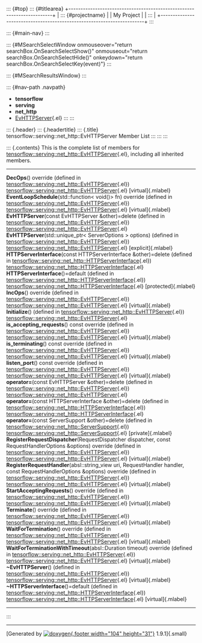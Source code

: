::: {#top}
::: {#titlearea}
+-----------------------------------------------------------------------+
| ::: {#projectname}                                                    |
| My Project                                                            |
| :::                                                                   |
+-----------------------------------------------------------------------+
:::

::: {#main-nav}
:::

::: {#MSearchSelectWindow onmouseover="return searchBox.OnSearchSelectShow()" onmouseout="return searchBox.OnSearchSelectHide()" onkeydown="return searchBox.OnSearchSelectKey(event)"}
:::

::: {#MSearchResultsWindow}
:::

::: {#nav-path .navpath}
-   **tensorflow**
-   **serving**
-   **net\_http**
-   [EvHTTPServer](classtensorflow_1_1serving_1_1net__http_1_1EvHTTPServer.html){.el}
:::
:::

::: {.header}
::: {.headertitle}
::: {.title}
tensorflow::serving::net\_http::EvHTTPServer Member List
:::
:::
:::

::: {.contents}
This is the complete list of members for
[tensorflow::serving::net\_http::EvHTTPServer](classtensorflow_1_1serving_1_1net__http_1_1EvHTTPServer.html){.el},
including all inherited members.

  ---------------------------------------------------------------------------------------------------------------------------------------------------------------------------------------------------------------------------------------------------------- --------------------------------------------------------------------------------------------------------------------------------- ----------------------
  **DecOps**() override (defined in [tensorflow::serving::net\_http::EvHTTPServer](classtensorflow_1_1serving_1_1net__http_1_1EvHTTPServer.html){.el})                                                                                                       [tensorflow::serving::net\_http::EvHTTPServer](classtensorflow_1_1serving_1_1net__http_1_1EvHTTPServer.html){.el}                 [virtual]{.mlabel}
  **EventLoopSchedule**(std::function\< void()\> fn) override (defined in [tensorflow::serving::net\_http::EvHTTPServer](classtensorflow_1_1serving_1_1net__http_1_1EvHTTPServer.html){.el})                                                                 [tensorflow::serving::net\_http::EvHTTPServer](classtensorflow_1_1serving_1_1net__http_1_1EvHTTPServer.html){.el}                 [virtual]{.mlabel}
  **EvHTTPServer**(const EvHTTPServer &other)=delete (defined in [tensorflow::serving::net\_http::EvHTTPServer](classtensorflow_1_1serving_1_1net__http_1_1EvHTTPServer.html){.el})                                                                          [tensorflow::serving::net\_http::EvHTTPServer](classtensorflow_1_1serving_1_1net__http_1_1EvHTTPServer.html){.el}                 
  **EvHTTPServer**(std::unique\_ptr\< ServerOptions \> options) (defined in [tensorflow::serving::net\_http::EvHTTPServer](classtensorflow_1_1serving_1_1net__http_1_1EvHTTPServer.html){.el})                                                               [tensorflow::serving::net\_http::EvHTTPServer](classtensorflow_1_1serving_1_1net__http_1_1EvHTTPServer.html){.el}                 [explicit]{.mlabel}
  **HTTPServerInterface**(const HTTPServerInterface &other)=delete (defined in [tensorflow::serving::net\_http::HTTPServerInterface](classtensorflow_1_1serving_1_1net__http_1_1HTTPServerInterface.html){.el})                                              [tensorflow::serving::net\_http::HTTPServerInterface](classtensorflow_1_1serving_1_1net__http_1_1HTTPServerInterface.html){.el}   
  **HTTPServerInterface**()=default (defined in [tensorflow::serving::net\_http::HTTPServerInterface](classtensorflow_1_1serving_1_1net__http_1_1HTTPServerInterface.html){.el})                                                                             [tensorflow::serving::net\_http::HTTPServerInterface](classtensorflow_1_1serving_1_1net__http_1_1HTTPServerInterface.html){.el}   [protected]{.mlabel}
  **IncOps**() override (defined in [tensorflow::serving::net\_http::EvHTTPServer](classtensorflow_1_1serving_1_1net__http_1_1EvHTTPServer.html){.el})                                                                                                       [tensorflow::serving::net\_http::EvHTTPServer](classtensorflow_1_1serving_1_1net__http_1_1EvHTTPServer.html){.el}                 [virtual]{.mlabel}
  **Initialize**() (defined in [tensorflow::serving::net\_http::EvHTTPServer](classtensorflow_1_1serving_1_1net__http_1_1EvHTTPServer.html){.el})                                                                                                            [tensorflow::serving::net\_http::EvHTTPServer](classtensorflow_1_1serving_1_1net__http_1_1EvHTTPServer.html){.el}                 
  **is\_accepting\_requests**() const override (defined in [tensorflow::serving::net\_http::EvHTTPServer](classtensorflow_1_1serving_1_1net__http_1_1EvHTTPServer.html){.el})                                                                                [tensorflow::serving::net\_http::EvHTTPServer](classtensorflow_1_1serving_1_1net__http_1_1EvHTTPServer.html){.el}                 [virtual]{.mlabel}
  **is\_terminating**() const override (defined in [tensorflow::serving::net\_http::EvHTTPServer](classtensorflow_1_1serving_1_1net__http_1_1EvHTTPServer.html){.el})                                                                                        [tensorflow::serving::net\_http::EvHTTPServer](classtensorflow_1_1serving_1_1net__http_1_1EvHTTPServer.html){.el}                 [virtual]{.mlabel}
  **listen\_port**() const override (defined in [tensorflow::serving::net\_http::EvHTTPServer](classtensorflow_1_1serving_1_1net__http_1_1EvHTTPServer.html){.el})                                                                                           [tensorflow::serving::net\_http::EvHTTPServer](classtensorflow_1_1serving_1_1net__http_1_1EvHTTPServer.html){.el}                 [virtual]{.mlabel}
  **operator=**(const EvHTTPServer &other)=delete (defined in [tensorflow::serving::net\_http::EvHTTPServer](classtensorflow_1_1serving_1_1net__http_1_1EvHTTPServer.html){.el})                                                                             [tensorflow::serving::net\_http::EvHTTPServer](classtensorflow_1_1serving_1_1net__http_1_1EvHTTPServer.html){.el}                 
  **operator=**(const HTTPServerInterface &other)=delete (defined in [tensorflow::serving::net\_http::HTTPServerInterface](classtensorflow_1_1serving_1_1net__http_1_1HTTPServerInterface.html){.el})                                                        [tensorflow::serving::net\_http::HTTPServerInterface](classtensorflow_1_1serving_1_1net__http_1_1HTTPServerInterface.html){.el}   
  **operator=**(const ServerSupport &other)=delete (defined in [tensorflow::serving::net\_http::ServerSupport](classtensorflow_1_1serving_1_1net__http_1_1ServerSupport.html){.el})                                                                          [tensorflow::serving::net\_http::ServerSupport](classtensorflow_1_1serving_1_1net__http_1_1ServerSupport.html){.el}               [private]{.mlabel}
  **RegisterRequestDispatcher**(RequestDispatcher dispatcher, const RequestHandlerOptions &options) override (defined in [tensorflow::serving::net\_http::EvHTTPServer](classtensorflow_1_1serving_1_1net__http_1_1EvHTTPServer.html){.el})                  [tensorflow::serving::net\_http::EvHTTPServer](classtensorflow_1_1serving_1_1net__http_1_1EvHTTPServer.html){.el}                 [virtual]{.mlabel}
  **RegisterRequestHandler**(absl::string\_view uri, RequestHandler handler, const RequestHandlerOptions &options) override (defined in [tensorflow::serving::net\_http::EvHTTPServer](classtensorflow_1_1serving_1_1net__http_1_1EvHTTPServer.html){.el})   [tensorflow::serving::net\_http::EvHTTPServer](classtensorflow_1_1serving_1_1net__http_1_1EvHTTPServer.html){.el}                 [virtual]{.mlabel}
  **StartAcceptingRequests**() override (defined in [tensorflow::serving::net\_http::EvHTTPServer](classtensorflow_1_1serving_1_1net__http_1_1EvHTTPServer.html){.el})                                                                                       [tensorflow::serving::net\_http::EvHTTPServer](classtensorflow_1_1serving_1_1net__http_1_1EvHTTPServer.html){.el}                 [virtual]{.mlabel}
  **Terminate**() override (defined in [tensorflow::serving::net\_http::EvHTTPServer](classtensorflow_1_1serving_1_1net__http_1_1EvHTTPServer.html){.el})                                                                                                    [tensorflow::serving::net\_http::EvHTTPServer](classtensorflow_1_1serving_1_1net__http_1_1EvHTTPServer.html){.el}                 [virtual]{.mlabel}
  **WaitForTermination**() override (defined in [tensorflow::serving::net\_http::EvHTTPServer](classtensorflow_1_1serving_1_1net__http_1_1EvHTTPServer.html){.el})                                                                                           [tensorflow::serving::net\_http::EvHTTPServer](classtensorflow_1_1serving_1_1net__http_1_1EvHTTPServer.html){.el}                 [virtual]{.mlabel}
  **WaitForTerminationWithTimeout**(absl::Duration timeout) override (defined in [tensorflow::serving::net\_http::EvHTTPServer](classtensorflow_1_1serving_1_1net__http_1_1EvHTTPServer.html){.el})                                                          [tensorflow::serving::net\_http::EvHTTPServer](classtensorflow_1_1serving_1_1net__http_1_1EvHTTPServer.html){.el}                 [virtual]{.mlabel}
  **\~EvHTTPServer**() (defined in [tensorflow::serving::net\_http::EvHTTPServer](classtensorflow_1_1serving_1_1net__http_1_1EvHTTPServer.html){.el})                                                                                                        [tensorflow::serving::net\_http::EvHTTPServer](classtensorflow_1_1serving_1_1net__http_1_1EvHTTPServer.html){.el}                 [virtual]{.mlabel}
  **\~HTTPServerInterface**()=default (defined in [tensorflow::serving::net\_http::HTTPServerInterface](classtensorflow_1_1serving_1_1net__http_1_1HTTPServerInterface.html){.el})                                                                           [tensorflow::serving::net\_http::HTTPServerInterface](classtensorflow_1_1serving_1_1net__http_1_1HTTPServerInterface.html){.el}   [virtual]{.mlabel}
  ---------------------------------------------------------------------------------------------------------------------------------------------------------------------------------------------------------------------------------------------------------- --------------------------------------------------------------------------------------------------------------------------------- ----------------------
:::

------------------------------------------------------------------------

[Generated by [![doxygen](doxygen.svg){.footer width="104"
height="31"}](https://www.doxygen.org/index.html) 1.9.1]{.small}
